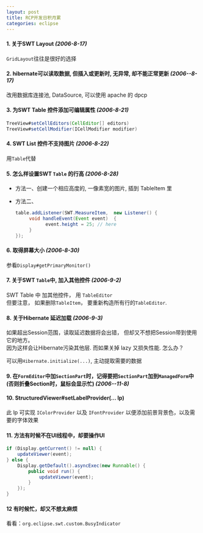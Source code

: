 ```yaml
---
layout: post
title: RCP开发日积月累
categories: eclipse
---
```


#### 1. 关于SWT Layout *(2006-8-17)*

`GridLayout`往往是很好的选择


#### 2. hibernate可以读取数据, 但插入或更新时, 无异常, 却不能正常更新 *(2006--8-17)*

改用数据库连接池, DataSource, 可以使用 apache 的 dpcp
 

#### 3. 为SWT Table 控件添加可编辑属性 *(2006-8-21)*

```java
TreeView#setCellEditors(CellEditor[] editors)  
TreeView#setCellModifier(ICellModifier modifier)
```
 
#### 4. SWT List 控件不支持图片 *(2006-8-22)*

用`Table`代替
 

#### 5. 怎么样设置SWT `Table` 的行高 *(2006-8-28)*  

* 方法一、创建一个相应高度的, 一像素宽的图片, 插到 TableItem 里
* 方法二、

  ```java
  table.addListener(SWT.MeasureItem,  new Listener() {
       void handleEvent(Event event)  {
             event.height = 25; // here
       }
  });
  ```
 
#### 6. 取得屏幕大小 *(2006-8-30)*

参看`Display#getPrimaryMonitor()`

 
#### 7. 关于SWT `Table`中, 加入其他控件 *(2006-9-2)*  

SWT Table 中 加其他控件， 用 `TableEditor`  
但要注意， 如果删除`TableItem`， 要重新构造所有行的`TableEditor`.
 

#### 8. 关于Hibernate 延迟加载 *(2006-9-3)*  

如果超出Session范围，读取延迟数据将会出错， 但却又不想把Session带到使用它的地方。  
因为这样会让Hibernate污染其他层. 而如果关掉 lazy 又损失性能. 怎么办？  

可以用`Hibernate.initialize(...)`, 主动提取需要的数据
    

#### 9. 在`FormEditor`中加`SectionPart`时，记得要把`SectionPart`加到`ManagedForm`中(否则折叠Section时，鼠标会显示忙) *(2006--11-8)*  


#### 10. StructuredViewer#setLabelProvider(... lp)

此 lp 可实现 `IColorProvider` 以及 `IFontProvider` 以便添加前景背景色，以及需要的字体效果


#### 11. 方法有时候不在UI线程中，却要操作UI
 
```java
if (Display.getCurrent() != null) {  
    updateViewer(event);  
} else {  
    Display.getDefault().asyncExec(new Runnable() {  
        public void run() {  
            updateViewer(event);  
        }  
    });  
}
````
 
 
#### 12 有时候忙，却又不想太麻烦

看看：`org.eclipse.swt.custom.BusyIndicator`
